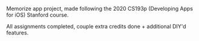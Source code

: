 Memorize app project, made following the 2020 CS193p (Developing Apps for iOS) Stanford course. 

All assignments completed, couple extra credits done + additional DIY'd features.
